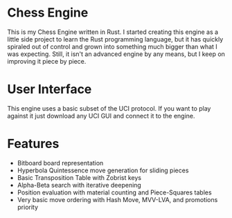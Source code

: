 # Chess Engine 
This is my Chess Engine written in Rust. I started creating this engine as a little side project to learn the Rust programming language, but it has quickly spiraled out of control and grown into something much bigger than what I was expecting. Still, it isn't an advanced engine by any means, but I keep on improving it piece by piece.

# User Interface
This engine uses a basic subset of the UCI protocol. If you want to play against it just download any UCI GUI and connect it to the engine. 

# Features 
- Bitboard board representation
- Hyperbola Quintessence move generation for sliding pieces
- Basic Transposition Table with Zobrist keys
- Alpha-Beta search with iterative deepening
- Position evaluation with material counting and Piece-Squares tables
- Very basic move ordering with Hash Move, MVV-LVA, and promotions priority